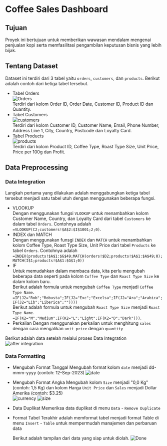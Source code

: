 # Coffee Sales Dashboard

## Tujuan
Proyek ini bertujuan untuk memberikan wawasan mendalam mengenai penjualan kopi serta memfasilitasi pengambilan keputusan bisnis yang lebih bijak. 

## Tentang Dataset
Dataset ini terdiri dari 3 tabel yaitu `orders`, `customers`, dan `products`. Berikut adalah contoh dari ketiga tabel tersebut.
- Tabel Orders <br/>
![Orders](https://github.com/dikfaj/Microsoft-Excel/assets/39393133/18e5a5f4-a965-46e0-8463-f5ca9d48dbbe)
<br/>Terdiri dari kolom Order ID, Order Date, Customer ID, Product ID dan Quantity.
- Tabel Customers <br/>
![customers](https://github.com/dikfaj/Microsoft-Excel/assets/39393133/92e57dd3-af70-4a1f-acea-7de938d6c805)
<br/>Terdiri dari kolom Customer ID, Customer Name, Email, Phone Number, Address Line 1, City, Country, Postcode dan Loyalty Card.
- Tabel Products<br/>
![products](https://github.com/dikfaj/Microsoft-Excel/assets/39393133/45fe61ea-5e4b-4f2d-8ef9-5b2894af6610)
<br/>Terdiri dari kolom Product ID, Coffee Type, Roast Type Size, Unit Price, Price per 100g dan Profit.

## Data Preprocessing
### Data Integration
Langkah pertama yang dilakukan adalah menggabungkan ketiga tabel tersebut menjadi satu tabel utuh dengan menggunakan beberapa fungsi.
- VLOOKUP <br/>
Dengan menggunakan fungsi `VLOOKUP` untuk menambahkan kolom Customer Name, Country, dan Loyalty Card dari tabel `Customers` ke dalam tabel `Orders`. Contohnya adalah <br/> `=VLOOKUP(C2;customers!$A$2:$I$1001;2;0)`.
- INDEX dan MATCH <br/>
Dengan menggunakan funsgi `INDEX` dan `MATCH` untuk menambahkan kolom Coffee Type, Roast Type Size, Unit Price dari tabel `Products` ke tabel `Orders`. Contohnya adalah `=INDEX(products!$A$1:$G$49;MATCH(orders!$D2;products!$A$1:$A$49;0);MATCH(I$1;products!$A$1:$G$1;0))`
- IF <br/>
Untuk memudahkan dalam membaca data, kita perlu mengubah beberapa data seperti pada kolom `Coffee Type` dan `Roast Type Size` ke dalam kolom baru.<br/>
Berikut adalah formula untuk mengubah `Coffee Type` menjadi `Coffee Type Name`. <br/> `=IF(J2="Rob";"Robusta";IF(J2="Exc";"Excelsa";IF(J2="Ara";"Arabica";IF(J2="Lib";"Liberica";""))))` <br/>
Berikut adalah formula untuk mengubah `Roast Type Size` menjadi `Roast Type Name`. <br/> `=IF(K2="M";"Medium";IF(K2="L";"Light";IF(K2="D";"Dark")))`.
- Perkalian
Dengan menggunakan perkalian untuk menghitung `sales` dengan cara mengalikan `unit price` dengan `quantity`

Berikut adalah data setelah melalui proses Data Integration
![after integration](https://github.com/dikfaj/Microsoft-Excel/assets/39393133/ef338681-2177-404b-96c8-92a8e664ccd4)

### Data Formatting
- Mengubah Format Tanggal
  Mengubah format kolom `date` menjadi dd-mmm-yyyy (contoh: 12-Sep-2023)
  ![date](https://github.com/dikfaj/Microsoft-Excel/assets/39393133/9631f766-9620-4cfb-ab63-0f80bdb96e4b)
- Mengubah Format Angka
  Mengubah kolom `Size` menjadi "0,0 Kg" (contoh: 1,5 Kg) dan kolom Harga `Unit Price` dan `Sales` menjadi Dollar Amerika (contoh: $3.25) <br/>
  ![currency](https://github.com/dikfaj/Microsoft-Excel/assets/39393133/0f3a2e82-4008-4709-9ac5-c68047b9e84f)
  ![size](https://github.com/dikfaj/Microsoft-Excel/assets/39393133/b02e599d-5684-4c2f-8221-e42e34076186)
- Data Duplikat
  Memeriksa data duplikat di menu `Data` - `Remove Duplicate`
- Format Tabel
  Terakhir adalah memformat tabel menjadi format Table di menu `Insert` - `Table` untuk mempermudah manajemen dan perbaruan data

  Berikut adalah tampilan dari data yang siap untuk diolah.
  ![Done](https://github.com/dikfaj/Microsoft-Excel/assets/39393133/7a21974d-0d7a-4265-9839-26721b199d74)
